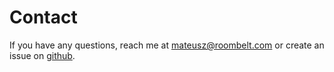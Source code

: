 # Contact

If you have any questions, reach me at [mateusz@roombelt.com](mailto:mateusz@roombelt.com) or create an issue on [github](https://github.com/ziolko/spreadapi).
